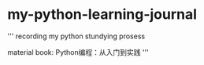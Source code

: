 # my-python-learning-journal
'''
recording my python stundying prosess

material book: Python编程：从入门到实践
'''
